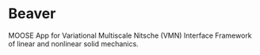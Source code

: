 Beaver
=====

MOOSE App for Variational Multiscale Nitsche (VMN) Interface Framework of linear and nonlinear solid mechanics.
